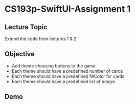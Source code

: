 #  CS193p-SwiftUI-Assignment 1

## Lecture Topic
Extend the code from lectures 1 & 2

## Objective
* Add theme choosing buttons to the game
* Each theme should have a predefined number of cards
* Each theme should have a predefined fillColor for cards
* Each theme should have a predefined list of emojis

## Demo


